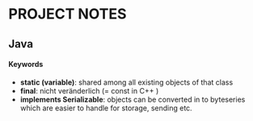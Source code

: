 # PROJECT NOTES

## Java 

#### Keywords
* __static (variable)__:  shared among all existing objects of that class
* __final__: nicht veränderlich (= const in C++ )
* __implements Serializable__: objects can be converted in to byteseries which are easier to handle for storage, sending etc. 